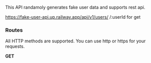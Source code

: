 This API randamoly generates fake user data and supports rest api.

https://fake-user-api.up.railway.app/api/v1/users/
/:userId for get

### Routes
All HTTP methods are supported. You can use http or https for your requests.

**GET**